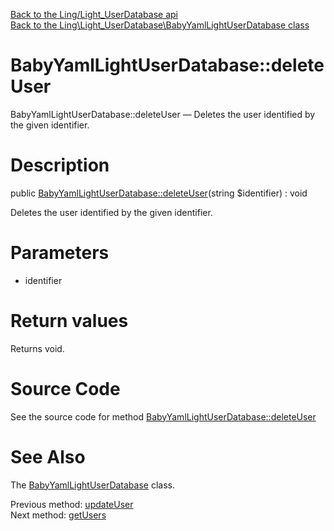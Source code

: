 [Back to the Ling/Light_UserDatabase api](https://github.com/lingtalfi/Light_UserDatabase/blob/master/doc/api/Ling/Light_UserDatabase.md)<br>
[Back to the Ling\Light_UserDatabase\BabyYamlLightUserDatabase class](https://github.com/lingtalfi/Light_UserDatabase/blob/master/doc/api/Ling/Light_UserDatabase/BabyYamlLightUserDatabase.md)


BabyYamlLightUserDatabase::deleteUser
================



BabyYamlLightUserDatabase::deleteUser — Deletes the user identified by the given identifier.




Description
================


public [BabyYamlLightUserDatabase::deleteUser](https://github.com/lingtalfi/Light_UserDatabase/blob/master/doc/api/Ling/Light_UserDatabase/BabyYamlLightUserDatabase/deleteUser.md)(string $identifier) : void




Deletes the user identified by the given identifier.




Parameters
================


- identifier

    


Return values
================

Returns void.








Source Code
===========
See the source code for method [BabyYamlLightUserDatabase::deleteUser](https://github.com/lingtalfi/Light_UserDatabase/blob/master/BabyYamlLightUserDatabase.php#L108-L118)


See Also
================

The [BabyYamlLightUserDatabase](https://github.com/lingtalfi/Light_UserDatabase/blob/master/doc/api/Ling/Light_UserDatabase/BabyYamlLightUserDatabase.md) class.

Previous method: [updateUser](https://github.com/lingtalfi/Light_UserDatabase/blob/master/doc/api/Ling/Light_UserDatabase/BabyYamlLightUserDatabase/updateUser.md)<br>Next method: [getUsers](https://github.com/lingtalfi/Light_UserDatabase/blob/master/doc/api/Ling/Light_UserDatabase/BabyYamlLightUserDatabase/getUsers.md)<br>

